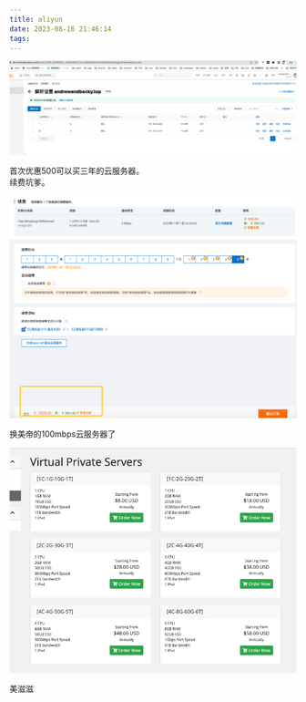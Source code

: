 ```yaml
---
title: aliyun
date: 2023-08-16 21:46:14
tags:
---
```


![aliyun_dbs](../img/aliyun.png)

首次优惠500可以买三年的云服务器。  
续费坑爹。  

![aliyun_xufei](../img/aliyun_xufei.png)

换美帝的100mbps云服务器了

![us](../img/us_aliyun.jpg)

美滋滋
